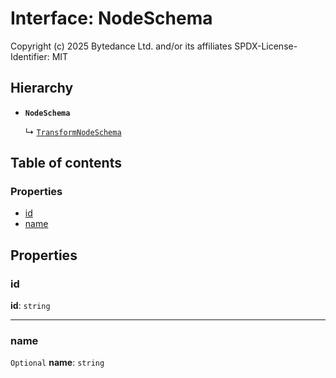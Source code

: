 # Interface: NodeSchema

Copyright (c) 2025 Bytedance Ltd. and/or its affiliates
SPDX-License-Identifier: MIT

## Hierarchy

* **`NodeSchema`**

  ↳ [`TransformNodeSchema`](/auto-docs/fixed-layout-editor/interfaces/TransformNodeSchema.md)

## Table of contents

### Properties

* [id](/auto-docs/fixed-layout-editor/interfaces/NodeSchema.md#id)
* [name](/auto-docs/fixed-layout-editor/interfaces/NodeSchema.md#name)

## Properties

### id

**id**: `string`

***

### name

`Optional` **name**: `string`
